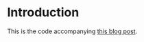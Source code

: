 # Introduction
This is the code accompanying [this blog post](https://www.fromscratch.sh/an-http-server-part-1/).